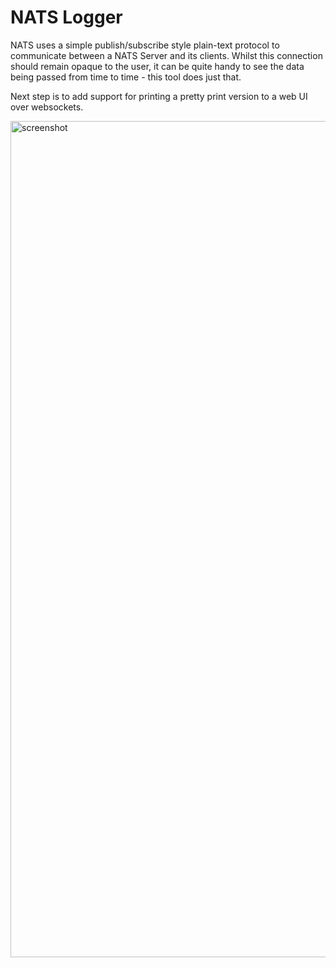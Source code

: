 # NATS Logger

NATS uses a simple publish/subscribe style plain-text protocol to communicate between a NATS Server and its clients. Whilst this connection should remain opaque to the user, it can be quite handy to see the data being passed from time to time - this tool does just that.

Next step is to add support for printing a pretty print version to a web UI over websockets.
    
<img width="1338" alt="screenshot" src="https://user-images.githubusercontent.com/1237341/149612435-6cdfac10-44ac-4bd9-8e4f-d8464893a235.png">
